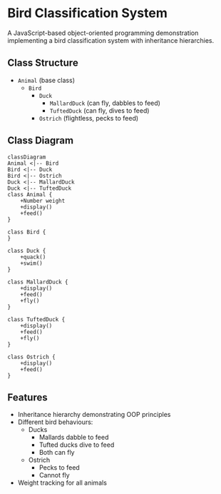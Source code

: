 # Bird Classification System
A JavaScript-based object-oriented programming demonstration implementing a bird classification system with inheritance hierarchies.
## Class Structure
- `Animal` (base class)
  - `Bird`
    - `Duck`
      - `MallardDuck` (can fly, dabbles to feed)
      - `TuftedDuck` (can fly, dives to feed)
    - `Ostrich` (flightless, pecks to feed)

## Class Diagram

```mermaid
classDiagram
Animal <|-- Bird
Bird <|-- Duck
Bird <|-- Ostrich
Duck <|-- MallardDuck
Duck <|-- TuftedDuck
class Animal {
    +Number weight
    +display()
    +feed()
}

class Bird {
}

class Duck {
    +quack()
    +swim()
}

class MallardDuck {
    +display()
    +feed()
    +fly()
}

class TuftedDuck {
    +display()
    +feed()
    +fly()
}

class Ostrich {
    +display()
    +feed()
}
```

## Features
- Inheritance hierarchy demonstrating OOP principles
- Different bird behaviours:
  - Ducks
    - Mallards dabble to feed
    - Tufted ducks dive to feed
    - Both can fly
  - Ostrich
    - Pecks to feed
    - Cannot fly
- Weight tracking for all animals